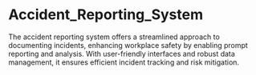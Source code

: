 # Accident_Reporting_System
The accident reporting system offers a streamlined approach to documenting incidents, enhancing workplace safety by enabling prompt reporting and analysis. With user-friendly interfaces and robust data management, it ensures efficient incident tracking and risk mitigation.
